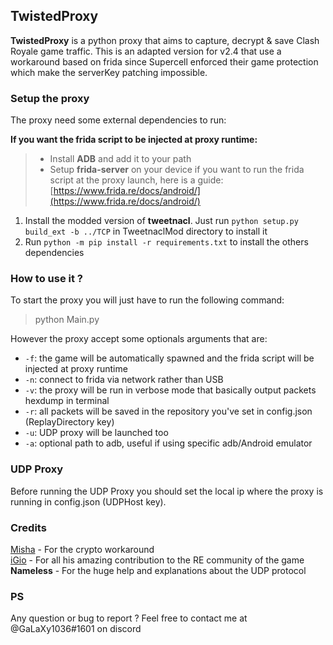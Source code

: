 ## TwistedProxy
**TwistedProxy** is a python proxy that aims to capture, decrypt & save Clash Royale game traffic. This is an adapted version for v2.4 that use a workaround based on frida since Supercell enforced their game protection which make the serverKey patching impossible.

### Setup the proxy
The proxy need some external dependencies to run:

**If you want the frida script to be injected at proxy runtime:**

>-   Install **ADB** and add it to your path
>-   Setup **frida-server** on your device if you want to run the frida script at the proxy launch, here is a guide: [https://www.frida.re/docs/android/](https://www.frida.re/docs/android/)

1. Install the modded version of **tweetnacl**. Just run `python setup.py build_ext -b ../TCP` in TweetnaclMod directory to install it
1.  Run `python -m pip install -r requirements.txt` to install the others dependencies

### How to use it ?

To start the proxy you will just have to run the following command:
> python Main.py


However the proxy accept some optionals arguments that are:

* `-f`: the game will be automatically spawned and the frida script will be injected at proxy runtime
* `-n`: connect to frida via network rather than USB
* `-v`: the proxy will be run in verbose mode that basically output packets hexdump in terminal
* `-r`: all packets will be saved in the repository you've set in config.json (ReplayDirectory key)
* `-u`: UDP proxy will be launched too
* `-a`: optional path to adb, useful if using specific adb/Android emulator

### UDP Proxy

Before running the UDP Proxy you should set the local ip where the proxy is running in config.json (UDPHost key). 

### Credits

[Misha](https://github.com/MISHA-CRDEV) - For the crypto workaround  
[iGio](https://github.com/iGio90) - For all his amazing contribution to the RE community of the game  
**Nameless** - For the huge help and explanations about the UDP protocol

### PS

Any question or bug to report ? Feel free to contact me at @GaLaXy1036#1601 on discord